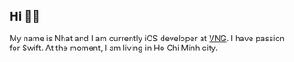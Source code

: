 ## Hi 🙋‍♂️ 
My name is Nhat and I am currently iOS developer at [VNG](https://www.vng.com.vn). I have passion for Swift. At the moment, I am living in Ho Chi Minh city.
